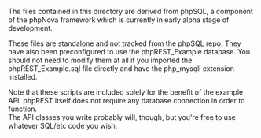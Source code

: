 The files contained in this directory are derived from phpSQL, a component of the phpNova framework which is currently in early alpha stage of development.

These files are standalone and not tracked from the phpSQL repo.  They have also been preconfigured to use the phpREST_Example database.  You should not need 
to modify them at all if you imported the phpREST_Example.sql file directly and have the php_mysqli extension installed.

Note that these scripts are included solely for the benefit of the example API.  phpREST itself does not require any database connection in order to function.  
The API classes you write probably will, though, but you're free to use whatever SQL/etc code you wish.
